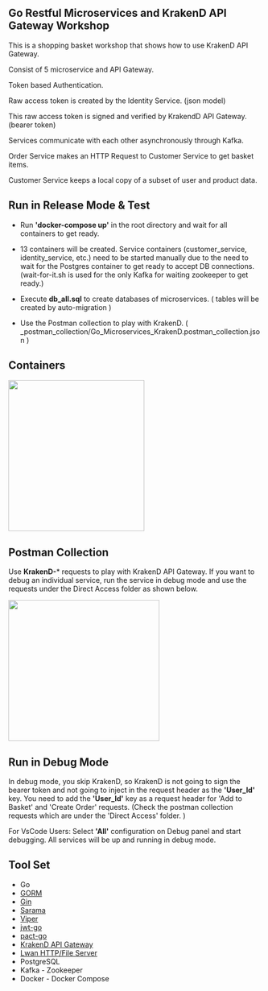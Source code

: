 ## Go Restful Microservices and KrakenD API Gateway Workshop

This is a shopping basket workshop that shows how to use KrakenD API Gateway.

Consist of 5 microservice and API Gateway.

Token based Authentication.

Raw access token is created by the Identity Service. (json model)

This raw access token is signed and verified by KrakendD API Gateway. (bearer token)

Services communicate with each other asynchronously through Kafka.

Order Service makes an HTTP Request to Customer Service to get basket items.

Customer Service keeps a local copy of a subset of user and product data.

## Run in Release Mode & Test

* Run **'docker-compose up'** in the root directory and wait for all containers to get ready.

* 13 containers will be created. Service containers (customer_service, identity_service, etc.) need to be started manually due to the need to wait for the Postgres container to get ready to accept DB connections. (wait-for-it.sh is used for the only Kafka for waiting zookeeper to get ready.)

* Execute **db_all.sql** to create databases of microservices. ( tables will be created by auto-migration )

* Use the Postman collection to play with KrakenD. ( _postman_collection/Go_Microservices_KrakenD.postman_collection.json )

## Containers

<img src="https://github.com/suadev/go-microservices-private/blob/main/_img/containers.JPG" width="270px" height="300px"></img>

## Postman Collection

Use **KrakenD-*** requests to play with KrakenD API Gateway. If you want to debug an individual service, run the service in debug mode and use the requests under the Direct Access folder as shown below.

<img src="https://github.com/suadev/go-microservices-private/blob/main/_img/postman_collection.JPG" width="300px" height="280"></img>

## Run in Debug Mode

In debug mode, you skip KrakenD, so KrakenD is not going to sign the bearer token and not going to inject in the request header as the **'User_Id'** key. You need to add the **'User_Id'** key as a request header for 'Add to Basket' and 'Create Order' requests. (Check the postman collection requests which are under the 'Direct Access' folder. )

For VsCode Users: Select **'All'** configuration on Debug panel and start debugging. All services will be up and running in debug mode. 

## Tool Set

* Go
* <a href="https://github.com/go-gorm/gorm">GORM</a>
* <a href="https://github.com/gin-gonic/gin">Gin</a>
* <a href="https://github.com/Shopify/sarama">Sarama</a>
* <a href="https://github.com/spf13/viper">Viper</a>
* <a href="https://github.com/dgrijalva/jwt-go">jwt-go</a>
* <a href="https://github.com/pact-foundation/pact-go">pact-go<a/>
* <a href="https://github.com/devopsfaith/krakend">KrakenD API Gateway</a>
* <a href="https://github.com/lpereira/lwan">Lwan HTTP/File Server</a>
* PostgreSQL
* Kafka - Zookeeper
* Docker - Docker Compose